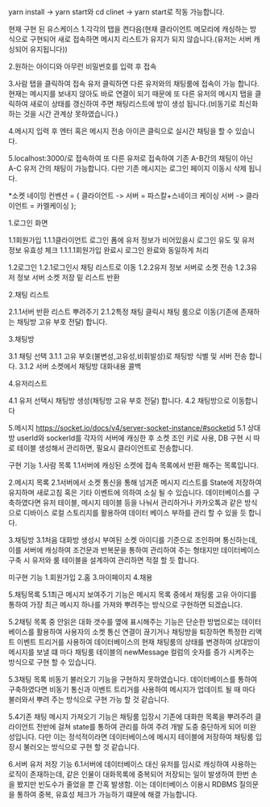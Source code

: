 yarn install -> yarn start와 cd clinet -> yarn start로 작동 가능합니다. 

현재 구현 된 유스케이스
1.각각의 탭을 켠다음(현재 클라이언트 메모리에 캐싱하는 방식으로 구현되어 새로 접속하면 메시지 리스트가 유지가 되지 않습니다.(유저는 서버 캐싱되어 유지됩니다))

2.원하는 아이디와 아무런 비밀번호를 입력 후 접속

3.사람 탭을 클릭하여 접속 유저 클릭하면 다른 유저와의 채팅룸에 접속이 가능 합니다. 현재는 메시지를 보내지 않아도 바로 연결이 되기 때문에 또 다른 유저의 메시지 탭을 클릭하여 새로이 상태를 갱신하여 주면 채팅리스트에 방이 생성 됩니다.(비동기로 최신화 하는 것을 시간 관계상 못하였습니다.)

4.메시지 입력 후 엔터 혹은 메시지 전송 아이콘 클릭으로 실시간 채팅을 할 수 있습니다.

5.localhost:3000/로 접속하여 또 다른 유저로 접속하여 기존 A-B간의 채팅이 아닌 A-C 유저 간의 채팅이 가능합니다. 다만 기존 메시지는 로그인 페이지 이동시 삭제 됩니다.


*소켓 네이밍 컨벤션 = {
    클라이언트 -> 서버 = 파스칼+스네이크 케이싱
    서버 -> 클라이언트 = 카멜케이싱
};


1.로그인 화면

1.1회원가입
1.1.1클라이언트 로그인 폼에 유저 정보가 비어있을시 로그인 유도 및 유저 정보 유효성 체크
1.1.1.1회원가입 완료시 로그인 완료와 동일하게 처리

1.2로그인
1.2.1로그인시 채팅 리스트로 이동
1.2.2유저 정보 서버로 소켓 전송
1.2.3유저 정보 서버 소켓 저장 밑 리스트 반환

2.채팅 리스트

2.1.1서버 반환 리스트 뿌려주기
2.1.2특정 채팅 클릭시 채팅 룸으로 이동(기존에 존재하는 채팅방 고유 부호 전달) 합니다.

3.채팅방

3.1 채팅 선택
3.1.1 고유 부호(불변성,고유성,비휘발성)로 채팅방 식별 및 서버 전송 합니다.
3.1.2 서버 소켓에서 채팅방 대화내용 콜백

4.유저리스트

4.1 유저 선택시 채팅방 생성(채팅방 고유 부호 전달) 합니다.
4.2 채팅방으로 이동합니다

5.메시지
https://socket.io/docs/v4/server-socket-instance/#socketid
5.1 상대방 userId와 sockerId를 각자의 서버에 캐싱한 후 소켓 조인 키로 사용, DB 구현 시 따로 테이블 생성해서 관리하면, 필요시 클라이언트로 전송합니다.


구현 기능
1.사람 목록
1.1서버에 캐싱된 소켓에 접속 목록에서 반환 해주는 목록입니다.

2.메시지 목록
2.1서버에서 소켓 통신을 통해 넘겨준 메시지 리스트를 State에 저장하여 유지하며 새로고침 혹은 기타 이벤트에 의하여 소실 될 수 있습니다.
데이터베이스를 구축하였다면 유저 테이블, 메시지 테이블 등을 나눠서 관리하거나 카카오톡과 같은 방식으로 디바이스 로컬 스토리지를 활용하여 데이터 베이스 부하를 관리 할 수 있을 듯 합니다.

3.채팅방
3.1처음 대화방 생성시 부여된 소켓 아이디를 기준으로 조인하며 통신하는데, 이를 서버에 캐싱하여 조건문과 반복문을 통하여 관리하여 주는 형태지만 데이터베이스 구축 시 유저와 룸 테이블을 설계하여 관리하면 적절 할 듯 합니다.

미구현 기능
1.회원가입
2.홈
3.마이페이지
4.채용

5.채팅목록
5.1최근 메시지 보여주기 기능은 메시지 목록 중에서 채팅룸 고유 아이디를 통하여 가장 최근 메시지 하나를 가져와 뿌려주는 방식으로 구현하면 되겠습니다. 

5.2채팅 목록 중 안읽은 대화 갯수를 옆에 표시해주는 기능은 단순한 방법으로는 데이터베이스를 활용하여 사용자의 소켓 통신 연결이 끊기거나 채팅방을 퇴장하면 특정한 리액트 이벤트 트리거를 사용하여 데이터베이스의 현재 채팅룸의 상태를 변경하여 상대방이 메시지를 보낼 떄 마다 채팅룸 테이블의 newMessage 컬럼의 숫자를 증가 시켜주는 방식으로 구현 할 수 있습니다.

5.3채팅 목록 비동기 불러오기 기능을 구현하지 못하였습니다. 데이터베이스를 통하여 구축하였다면 비동기 통신과 이벤트 트리거를 사용하여 메시지가 업데이트 될 때 마다 불러와서 뿌려 주는 방식으로 구현 가능 할 것 같습니다.

5.4기존 채팅 메시지 가져오기 기능은 채팅룸 입장시 기존에 대화한 목록을 뿌려주려 클라이언트 전반에 걸쳐 state를 통하여 관리를 하여 주려 개발 도중 중단하게 되어 미완성입니다. 다만 이는 정석적이라면 데이터베이스에 메시지 테이블에 저장하여 채팅룸 입장시 불러오는 방식으로 구현 할 것 같습니다.


6.서버 유저 저장 기능
6.1서버에 데이터베이스 대신 유저를 임시로 캐싱하여 사용하는 로직이 존재하는데, 같은 인물이 대화목록에 중복되어 저장되는 일이 발생하여 한번 손을 봤지만 빈도수가 줄었을 뿐 간혹 발생함. 이는 데이터베이스 이용시 RDBMS 질의문을 통하여 중복, 유효성 체크가 가능하기 떄문에 해결 가능합니다.
